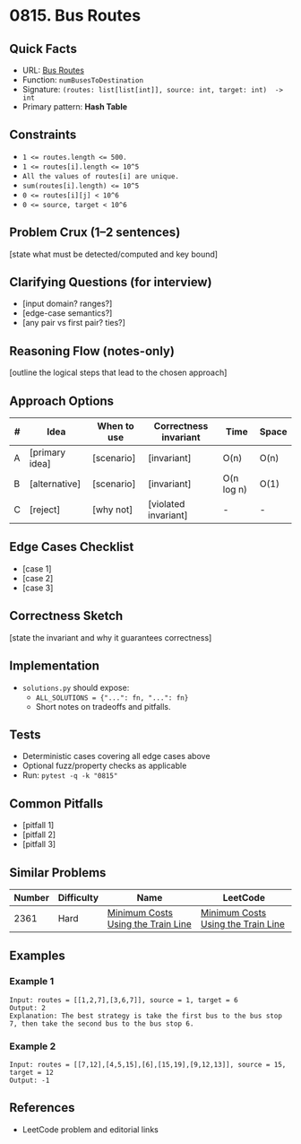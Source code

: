 # 0815. Bus Routes

## Quick Facts

- URL: [Bus Routes](https://leetcode.com/problems/bus-routes/)
- Function: `numBusesToDestination`
- Signature: `(routes: list[list[int]], source: int, target: int)  -> int`
- Primary pattern: **Hash Table**

## Constraints

- `1 <= routes.length <= 500.`
- `1 <= routes[i].length <= 10^5`
- `All the values of routes[i] are unique.`
- `sum(routes[i].length) <= 10^5`
- `0 <= routes[i][j] < 10^6`
- `0 <= source, target < 10^6`

## Problem Crux (1–2 sentences)

[state what must be detected/computed and key bound]

## Clarifying Questions (for interview)

- [input domain? ranges?]
- [edge-case semantics?]
- [any pair vs first pair? ties?]

## Reasoning Flow (notes-only)

[outline the logical steps that lead to the chosen approach]

## Approach Options

| # | Idea | When to use | Correctness invariant | Time | Space |
|---|------|-------------|-----------------------|------|-------|
| A | [primary idea] | [scenario] | [invariant] | O(n) | O(n) |
| B | [alternative] | [scenario] | [invariant] | O(n log n) | O(1) |
| C | [reject] | [why not] | [violated invariant] | - | - |

## Edge Cases Checklist

- [case 1]
- [case 2]
- [case 3]

## Correctness Sketch

[state the invariant and why it guarantees correctness]

## Implementation

- `solutions.py` should expose:
  - `ALL_SOLUTIONS = {"...": fn, "...": fn}`
  - Short notes on tradeoffs and pitfalls.

## Tests

- Deterministic cases covering all edge cases above
- Optional fuzz/property checks as applicable
- Run: `pytest -q -k "0815"`

## Common Pitfalls

- [pitfall 1]
- [pitfall 2]
- [pitfall 3]

## Similar Problems

| Number | Difficulty | Name | LeetCode |
|---|---|---|---|
| 2361 | Hard | [Minimum Costs Using the Train Line](../2361-minimum-costs-using-the-train-line/readme.md) | [Minimum Costs Using the Train Line](https://leetcode.com/problems/minimum-costs-using-the-train-line/) |

## Examples

### Example 1

```text
Input: routes = [[1,2,7],[3,6,7]], source = 1, target = 6
Output: 2
Explanation: The best strategy is take the first bus to the bus stop 7, then take the second bus to the bus stop 6.
```

### Example 2

```text
Input: routes = [[7,12],[4,5,15],[6],[15,19],[9,12,13]], source = 15, target = 12
Output: -1
```

## References

- LeetCode problem and editorial links
